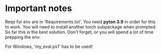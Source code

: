 # Important notes

Reqs for env are in 'Requirements.txt'. You need __pyton 3.9__ in order for this to work. You will need to install another torch subpackage when prompted. So far this is the best solution. Don't forget, or you will spend a lot of time prepping the env.

For Windows, 'my_eval.ps1' has to be used!